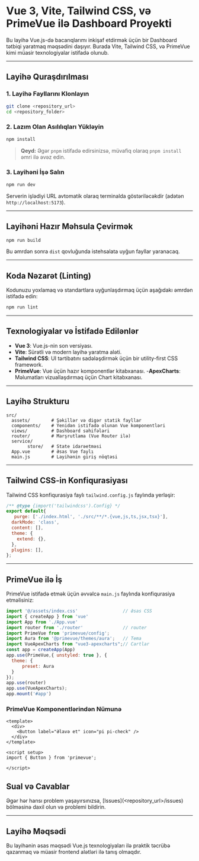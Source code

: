 # Vue 3, Vite, Tailwind CSS, və PrimeVue ilə Dashboard Proyekti

Bu layihə Vue.js-də bacarıqlarımı inkişaf etdirmək üçün bir Dashboard tətbiqi yaratmaq məqsədini daşıyır. Burada Vite, Tailwind CSS, və PrimeVue kimi müasir texnologiyalar istifadə olunub.

---

## Layihə Quraşdırılması

### 1. Layihə Fayllarını Klonlayın

```bash
git clone <repository_url>
cd <repository_folder>
```

### 2. Lazım Olan Asılılıqları Yükləyin

```bash
npm install
```

> **Qeyd:** Əgər `pnpm` istifadə edirsinizsə, müvafiq olaraq `pnpm install` əmri ilə əvəz edin.

### 3. Layihəni İşə Salın

```bash
npm run dev
```

Serverin işlədiyi URL avtomatik olaraq terminalda göstəriləcəkdir (adətən `http://localhost:5173`).

---

## Layihəni Hazır Məhsula Çevirmək

```bash
npm run build
```

Bu əmrdən sonra `dist` qovluğunda istehsalata uyğun fayllar yaranacaq.

---

## Koda Nəzarət (Linting)

Kodunuzu yoxlamaq və standartlara uyğunlaşdırmaq üçün aşağıdakı əmrdən istifadə edin:

```bash
npm run lint
```

---

## Texnologiyalar və İstifadə Edilənlər

- **Vue 3**: Vue.js-nin son versiyası.
- **Vite**: Sürətli və modern layihə yaratma aləti.
- **Tailwind CSS**: UI tərtibatını sadələşdirmək üçün bir utility-first CSS framework.
- **PrimeVue**: Vue üçün hazır komponentlər kitabxanası.
-**ApexCharts**: Məlumatları vizuallaşdırmaq üçün Chart kitabxanası.
---

## Layihə Strukturu

```plaintext
src/
  assets/        # Şəkillər və digər statik fayllar
  components/    # Yenidən istifadə olunan Vue komponentləri
  views/         # Dashboard səhifələri
  router/        # Marşrutlama (Vue Router ilə)
  service/ 
        store/   # State idarəetməsi 
  App.vue        # Əsas Vue faylı
  main.js        # Layihənin giriş nöqtəsi
```

---

## Tailwind CSS-in Konfiqurasiyası

Tailwind CSS konfiqurasiya faylı `tailwind.config.js` faylında yerləşir:

```javascript
/** @type {import('tailwindcss').Config} */
export default{
   purge: ['./index.html', './src/**/*.{vue,js,ts,jsx,tsx}'],
  darkMode: 'class',
  content: [],
  theme: {
    extend: {},
  },
  plugins: [],
};
```

---

## PrimeVue ilə İş

PrimeVue istifadə etmək üçün əvvəlcə `main.js` faylında konfiqurasiya etməlisiniz:

```javascript
import '@/assets/index.css'                 // Əsas CSS
import { createApp } from 'vue'
import App from './App.vue'
import router from './router'               // router
import PrimeVue from 'primevue/config';
import Aura from '@primevue/themes/aura';   // Tema
import VueApexCharts from "vue3-apexcharts";// Cartlar
const app = createApp(App)
app.use(PrimeVue,{ unstyled: true }, {
  theme: {
      preset: Aura
  }
});
app.use(router)
app.use(VueApexCharts);
app.mount('#app')

```

### PrimeVue Komponentlərindən Nümunə

```vue
<template>
  <div>
    <Button label="Əlavə et" icon="pi pi-check" />
  </div>
</template>

<script setup>
import { Button } from 'primevue';

</script>
```


## Sual və Cavablar

Əgər hər hansı problem yaşayırsınızsa, [Issues](<repository_url>/issues) bölməsinə daxil olun və problemi bildirin.

---

## Layihə Məqsədi

Bu layihənin əsas məqsədi Vue.js texnologiyaları ilə praktik təcrübə qazanmaq və müasir frontend alətləri ilə tanış olmaqdır.

